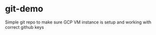 # git-demo
Simple git repo to make sure GCP VM instance is setup and working with correct github keys
